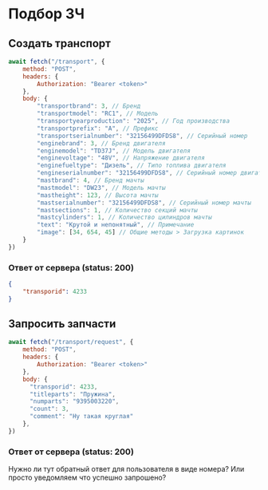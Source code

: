 # Подбор ЗЧ

## Создать транспорт
```js
await fetch("/transport", {
    method: "POST",
    headers: { 
        Authorization: "Bearer <token>"
    },
    body: {
        "transportbrand": 3, // Бренд
        "transportmodel": "RC1", // Модель
        "transportyearproduction": "2025", // Год производства
        "transportprefix": "A", // Префикс
        "transportserialnumber": "32156499DFDS8", // Серийный номер
        "enginebrand": 3, // Бренд двигателя
        "enginemodel": "TD37J", // Модель двигателя
        "enginevoltage": "48V", // Напряжение двигателя
        "enginefueltype": "Дизель", // Типо топлива двигателя
        "engineserialnumber": "32156499DFDS8", // Серийный номер двигателя
        "mastbrand": 4, // Бренд мачты
        "mastmodel": "DW23", // Модель мачты
        "mastheight": 123, // Высота мачты
        "mastserialnumber": "32156499DFDS8", // Серийный номер мачты
        "mastsections": 1, // Количество секций мачты
        "mastcylinders": 1, // Количество цилиндров мачты
        "text": "Крутой и непонятный", // Примечание
        "image": [34, 654, 45] // Общие методы > Загрузка картинок
    }
})
```
### Ответ от сервера (status: 200)
```json
{
    "transporid": 4233
}
```
## Запросить запчасти
```js
await fetch("/transport/request", {
    method: "POST",
    headers: { 
        Authorization: "Bearer <token>"
    },
    body: {
      "transporid": 4233,
      "titleparts": "Пружина",
      "numparts": "9395003220",
      "count": 3,
      "comment": "Ну такая круглая"
    },
})
```
### Ответ от сервера (status: 200)
Нужно ли тут обратный ответ для пользователя в виде номера? Или просто уведомляем что успешно запрошено?
